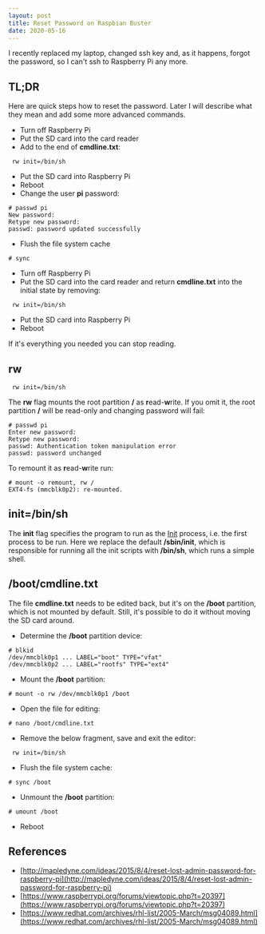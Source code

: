 ```yaml
---
layout: post
title: Reset Password on Raspbian Buster
date: 2020-05-16
---
```

I recently replaced my laptop, changed ssh key and, as it happens, forgot the password, so I can't ssh to Raspberry Pi any more.

## TL;DR

Here are quick steps how to reset the password. Later I will describe what they mean and add some more advanced commands.

* Turn off Raspberry Pi
* Put the SD card into the card reader
* Add to the end of **cmdline.txt**:

```
 rw init=/bin/sh
```

* Put the SD card into Raspberry Pi 
* Reboot
* Change the user **pi** password:

```
# passwd pi
New password:
Retype new password:
passwd: password updated successfully
```

* Flush the file system cache 

```
# sync
```

* Turn off Raspberry Pi
* Put the SD card into the card reader and return **cmdline.txt** into the initial state by removing:

```
 rw init=/bin/sh
```

* Put the SD card into Raspberry Pi
* Reboot

If it's everything you needed you can stop reading.

## rw

```
 rw init=/bin/sh
```

The **rw** flag mounts the root partition **/** as **r**ead-**w**rite. If you omit it,
the root partition **/** will be read-only and changing password will fail:

```
# passwd pi
Enter new password:
Retype new password:
passwd: Authentication token manipulation error
passwd: password unchanged
```

To remount it as **r**ead-**w**rite run:

```
# mount -o remount, rw /
EXT4-fs (mmcblk0p2): re-mounted.
```

## init=/bin/sh

The **init** flag specifies the program to run as the [Init](https://en.wikipedia.org/wiki/Init) process, i.e. the first process to be run. Here we replace the default **/sbin/init**, which is responsible for running all the init scripts with **/bin/sh**, which runs a simple shell.

## /boot/cmdline.txt

The file **cmdline.txt** needs to be edited back, but it's on the **/boot** partition, which is not mounted by default. Still, it's possible to do it without moving the SD card around. 

* Determine the **/boot** partition device:

```
# blkid
/dev/mmcblk0p1 ... LABEL="boot" TYPE="vfat"
/dev/mmcblk0p2 ... LABEL="rootfs" TYPE="ext4"
```

* Mount the **/boot** partition:

```
# mount -o rw /dev/mmcblk0p1 /boot
```

* Open the file for editing:

```
# nano /boot/cmdline.txt
```

* Remove the below fragment, save and exit the editor:

```
 rw init=/bin/sh
```

* Flush the file system cache:

```
# sync /boot
```

* Unmount the **/boot** partition:

```
# umount /boot
```

* Reboot

## References

* [http://mapledyne.com/ideas/2015/8/4/reset-lost-admin-password-for-raspberry-pi](http://mapledyne.com/ideas/2015/8/4/reset-lost-admin-password-for-raspberry-pi)
* [https://www.raspberrypi.org/forums/viewtopic.php?t=20397](https://www.raspberrypi.org/forums/viewtopic.php?t=20397)
* [https://www.redhat.com/archives/rhl-list/2005-March/msg04089.html](https://www.redhat.com/archives/rhl-list/2005-March/msg04089.html)
